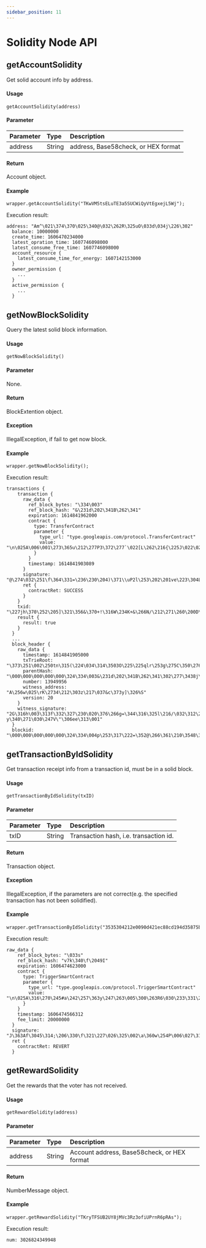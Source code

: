 ```yaml
---
sidebar_position: 11
---
```


# Solidity Node API

## getAccountSolidity

Get solid account info by address.

####  Usage

```
getAccountSolidity(address)
```

####  Parameter

| Parameter | Type   | Description                         |
| :-------- | :----- | :---------------------------------- |
| address   | String | address, Base58check, or HEX format |

####  Return

Account object.

####  Example

```
wrapper.getAccountSolidity("TKwVM5tsELuTE3a5SUCWiQyVtEgxejL5Wj");
```

Execution result:

```
address: "Am^\021\374\370\025\340@\032\262R\325uO\033d\034j\226\302"
  balance: 10000000
  create_time: 1606470234000
  latest_opration_time: 1607746098000
  latest_consume_free_time: 1607746098000
  account_resource {
    latest_consume_time_for_energy: 1607142153000
  }
  owner_permission {
    ...
  }
  active_permission {
    ...
  }
```

## getNowBlockSolidity

Query the latest solid block information. 

####  Usage

```
getNowBlockSolidity()
```

####  Parameter

None.

####  Return

BlockExtention object.   

####  Exception

IllegalException, if fail to get now block.  

####  Example

```
wrapper.getNowBlockSolidity();
```

Execution result:

```
transactions {
    transaction {
      raw_data {
        ref_block_bytes: "\334\003"
        ref_block_hash: "&\231d\202\341B\262\341"
        expiration: 1614841962000
        contract {
          type: TransferContract
          parameter {
            type_url: "type.googleapis.com/protocol.TransferContract"
            value: "\n\025A\006\001\273\365u\212\277P3\372\277`\022[L\262\216{\225J\022\025ASd\326\f\244\362\362<\346\025S\375\272/aZ\250\226\2026\030\200\222\364\001"
          }
        }
        timestamp: 1614841903089
      }
      signature: "@\274\032\251\f\364\331=\236\230\204)\371\\uP2l\253\202\201ve\223\304L\314S\244a\r\255Wx\263\322\f\2378\az[#\324\363mS\234IO\252\212J\332\265Is\333\216\213\300\224\300+\000"
      ret {
        contractRet: SUCCESS
      }
    }
    txid: "\227jh\370\252\205]\321\356&\370+!\316W\234K+&\266N/\212\271\260\200D\333\035x\207\241"
    result {
      result: true
    }
  }
  ...
  block_header {
    raw_data {
      timestamp: 1614841905000
      txTrieRoot: "\373\251\002\250tn\315(\224\034\314\3503O\225\225qlr\253g\275C\350\276\332\274\365\364\243\b5"
      parentHash: "\000\000\000\000\000\324\334\003&\231d\202\341B\262\341\302\277\3438j\203\345\240\216\205\203i4\261\016["
      number: 13949956
      witness_address: "A\256w\025\rK\2734\212\303z\217\037&c\373y]\326%S"
      version: 20
    }
    witness_signature: "2G\316h\003\313f\332\327\230\020\376\266g=\344\316\325l\216/\032\312\216\374\002\267\231\006\253\257d\r\236\0260\306\363\027l\311\200\345\321e6\227\001\000\203\204\374-y\340\271\030\247V\"\306ee\313\001"
  }
  blockid: "\000\000\000\000\000\324\334\004p\253\317\222=\352@\266\361\210\3548\305}Ge\247\314\245\347+`\222\020"
```

## getTransactionByIdSolidity

Get transaction receipt info from a transaction id, must be in a solid block.  

####  Usage

```
getTransactionByIdSolidity(txID)
```

####  Parameter

| Parameter | Type   | Description                            |
| :-------- | :----- | :------------------------------------- |
| txID      | String | Transaction hash, i.e. transaction id. |

####  Return

Transaction object.  

####  Exception

IllegalException, if the parameters are not correct(e.g. the specified transaction has not been solidified).  

####  Example

```
wrapper.getTransactionByIdSolidity("3535304212e0090d421ec88cd194d35875b748c0ad453fcde6d7b4d43e852ced");
```

Execution result:

```
raw_data {
    ref_block_bytes: "\033s"
    ref_block_hash: "v7k\340\f\2049I"
    expiration: 1606474623000
    contract {
      type: TriggerSmartContract
      parameter {
        type_url: "type.googleapis.com/protocol.TriggerSmartContract"
        value: "\n\025A\316\270\245#a\242\257\363y\247\263\005\300\263R6\030\233\331\210\022\025A\251\216\262\025\032l\234\'L\a\371\307\344\270n\004\025\367\265o\"$.\032}M\000\000\000\000\000\000\000\000\000\000\000\000\000\000\000\000\000\000\000\000\000\000\000\000\000\000\000\000\000\017B@"
      }
    }
    timestamp: 1606474566312
    fee_limit: 20000000
  }
  signature: "J\363Af\3045\314;\206\330\f\321\227\026\325\002\a\360w\254P\006\027\310\202\311\376g\210\316\252\230Yu\316\376\331|\206\331\301\017+\355\324\221>N\216\243\343T\243&\021\305j\364\246e\214\252o`\000"
  ret {
    contractRet: REVERT
  }
```

## getRewardSolidity

Get the rewards that the voter has not received. 

####  Usage

```
getRewardSolidity(address)
```

####  Parameter

| Parameter | Type   | Description                                 |
| :-------- | :----- | :------------------------------------------ |
| address   | String | Account address, Base58check, or HEX format |

####  Return

NumberMessage object.  

####  Example

```
wrapper.getRewardSolidity("TKryTFSUB2UY8jMVc3Rz3ofiUPrnR6pRAs");
```

Execution result:

```
num: 3026824349948
```
